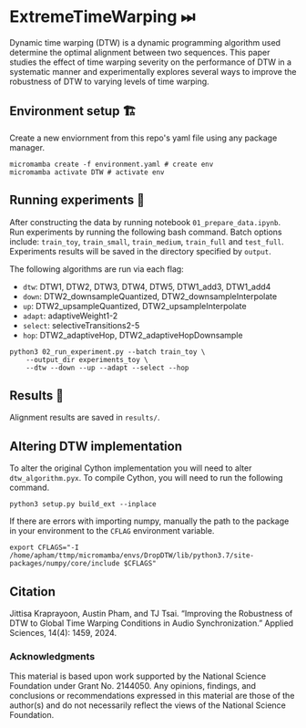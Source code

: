 # ExtremeTimeWarping ⏭︎

Dynamic time warping (DTW) is a dynamic programming algorithm used determine the optimal alignment between two sequences. This paper studies the effect of time warping severity on the performance of DTW in a systematic manner and experimentally explores several ways to improve the robustness of DTW to varying levels of time warping.

## Environment setup 🏗️

Create a new enviornment from this repo's yaml file using any package manager.

```console
micromamba create -f environment.yaml # create env
micromamba activate DTW # activate env
```

## Running experiments 🧪

After constructing the data by running notebook `01_prepare_data.ipynb`. Run experiments by running the following bash command. Batch options include: `train_toy`, `train_small`, `train_medium`, `train_full` and `test_full`. Experiments results will be saved in the directory specified by `output`.

The following algorithms are run via each flag:
- `dtw`: DTW1, DTW2, DTW3, DTW4, DTW5, DTW1_add3, DTW1_add4
- `down`: DTW2_downsampleQuantized, DTW2_downsampleInterpolate
- `up`: DTW2_upsampleQuantized, DTW2_upsampleInterpolate
- `adapt`: adaptiveWeight1-2
- `select`: selectiveTransitions2-5
- `hop`: DTW2_adaptiveHop, DTW2_adaptiveHopDownsample


```console
python3 02_run_experiment.py --batch train_toy \
    --output_dir experiments_toy \
    --dtw --down --up --adapt --select --hop
```

## Results 💽

Alignment results are saved in `results/`.

## Altering DTW implementation

To alter the original Cython implementation you will need to alter `dtw_algorithm.pyx`. To compile Cython, you will need to run the following command.

```console
python3 setup.py build_ext --inplace
```

If there are errors with importing numpy, manually the path to the package in your environment to the `CFLAG` environment variable.

```console
export CFLAGS="-I /home/apham/ttmp/micromamba/envs/DropDTW/lib/python3.7/site-packages/numpy/core/include $CFLAGS"
```


## Citation

Jittisa Kraprayoon, Austin Pham, and TJ Tsai.  “Improving the Robustness of DTW to Global Time Warping Conditions in Audio Synchronization.”  Applied Sciences, 14(4): 1459, 2024.



### Acknowledgments

This material is based upon work supported by the National Science Foundation under Grant No. 2144050.  Any opinions, findings, and conclusions or recommendations expressed in this material are those of the author(s) and do not necessarily reflect the views of the National Science Foundation.
